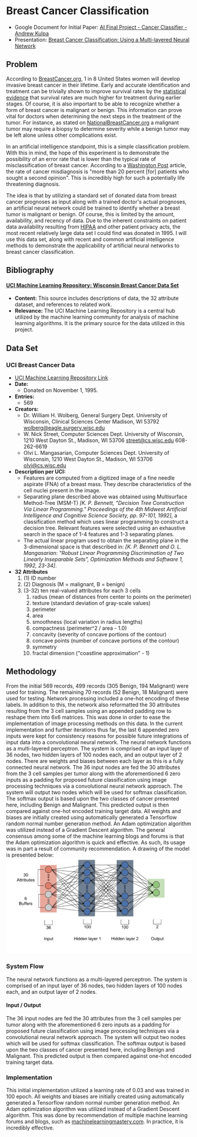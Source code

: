 Breast Cancer Classification
============================
  * Google Document for Initial Paper: [AI Final Project - Cancer Classifier - Andrew Kulpa](https://docs.google.com/document/d/1XtlSw0b1myOK-ZS2T91H5fVoD4ZpXZ7IUoF7B2YUeag/edit?usp=sharing)
  * Presentation: [Breast Cancer Classification: Using a Multi-layered Neural Network](https://docs.google.com/presentation/d/1J2SKmBbwqtc5LAA7hEretQtpXe4O_-S5hDtN1I1ppg0/edit?usp=sharing)
## Problem

According to [BreastCancer.org](http://www.breastcancer.org/symptoms/understand_bc/statistics), 1 in 8 United 
States women will develop invasive breast cancer in their lifetime. Early and accurate identification and 
treatment can be trivially shown to improve survival rates by the [statistical evidence](https://www.cancer.org/cancer/breast-cancer/understanding-a-breast-cancer-diagnosis/breast-cancer-survival-rates.html) 
that survival rates are much higher for treatment during earlier stages. Of course, it is also important 
to be able to recognize whether a form of breast cancer is malignant or benign. This information 
can prove vital for doctors when determining the next steps in the treatment of the tumor. For instance, 
as stated on [NationalBreastCancer.org](http://www.nationalbreastcancer.org/breast-tumors) a malignant 
tumor may require a biopsy to determine severity while a benign tumor may be left alone unless other 
complications exist.

In an artificial intelligence standpoint, this is a simple classification problem. With this in mind, the hope of this 
experiment is to demonstrate the possibility of an error rate that is lower than the typical rate of misclassification of 
breast cancer. According to a [Washington Post](https://www.washingtonpost.com/national/health-science/20-percent-of-patients-with-serious-conditions-are-first-misdiagnosed-study-says/2017/04/03/e386982a-189f-11e7-9887-1a5314b56a08_story.html?noredirect=on&utm_term=.b8b45332d5fa) 
article, the rate of cancer misdiagnosis is "more than 20 percent [for] patients who sought a second opinion". 
This is incredibly high for such a potentially life threatening diagnosis.

The idea is that by utilizing a standard set of donated data from breast cancer prognoses as input along with 
a trained doctor's actual prognoses, an artificial neural network could be trained to identify whether a 
breast tumor is malignant or benign. Of course, this is limited by the amount, availability, and recency of data. Due to 
the inherent constraints on patient data availability resulting from [HIPAA](https://www.hhs.gov/hipaa/for-individuals/guidance-materials-for-consumers/index.html) 
and other patient privacy acts, the most recent relatively large data set I could find was donated in 1995. 
I will use this data set, along with recent and common artificial intelligence methods to demonstrate the 
applicability of artificial neural networks to breast cancer classification.

## Bibliography
#### [UCI Machine Learning Repository: Wisconsin Breast Cancer Data Set](https://archive.ics.uci.edu/ml/datasets/Breast+Cancer+Wisconsin+%28Diagnostic%29)
  * **Content:** This source includes descriptions of data, the 32 attribute dataset, and references to related work.
  * **Relevance:** The UCI Machine Learning Repository is a central hub utilized by the machine learning community for analysis of machine learning algorithms. It is the primary source for the data utilized in this project.

## Data Set 
### UCI Breast Cancer Data
  * [UCI Machine Learning Repository Link](https://archive.ics.uci.edu/ml/datasets/Breast+Cancer+Wisconsin+%28Diagnostic%29)
  * **Date:** 
    * Donated on November 1, 1995.
  * **Entries:**
    *  569
  * **Creators:**
    * Dr. William H. Wolberg, General Surgery Dept. 
        University of Wisconsin, Clinical Sciences Center 
        Madison, WI 53792 
        wolberg@eagle.surgery.wisc.edu 
    * W. Nick Street, Computer Sciences Dept. 
      University of Wisconsin, 1210 West Dayton St., Madison, WI 53706 
      street@cs.wisc.edu 608-262-6619 
    * Olvi L. Mangasarian, Computer Sciences Dept. 
      University of Wisconsin, 1210 West Dayton St., Madison, WI 53706 
      olvi@cs.wisc.edu 
  * **Description per UCI:**
    * Features are computed from a digitized image of a fine needle aspirate (FNA) of a breast mass. They describe characteristics of the cell nuclei present in the image.
    * Separating plane described above was obtained using Multisurface Method-Tree (MSM-T) *[K. P. Bennett, "Decision Tree Construction Via Linear Programming." Proceedings of the 4th Midwest Artificial Intelligence and Cognitive Science Society, pp. 97-101, 1992]*, a classification method which uses linear programming to construct a decision tree. Relevant features were selected using an exhaustive search in the space of 1-4 features and 1-3 separating planes. 
    * The actual linear program used to obtain the separating plane in the 3-dimensional space is that described in: *[K. P. Bennett and O. L. Mangasarian: "Robust Linear Programming Discrimination of Two Linearly Inseparable Sets", Optimization Methods and Software 1, 1992, 23-34]*. 
  * **32 Attributes**
    1. (1) ID number 
    2. (2) Diagnosis (M = malignant, B = benign) 
    3. (3-32) ten real-valued attributes for each 3 cells
        1. radius (mean of distances from center to points on the perimeter)
    	2. texture (standard deviation of gray-scale values)
    	3. perimeter
    	4. area
    	5. smoothness (local variation in radius lengths)
    	6. compactness (perimeter^2 / area - 1.0)
    	7. concavity (severity of concave portions of the contour)
    	8. concave points (number of concave portions of the contour)
    	9. symmetry 
    	10. fractal dimension ("coastline approximation" - 1)
    
  

## Methodology
From the initial 569 records, 499 records (305 Benign, 194 Malignant) were used for training. The remaining 70 records (52 Benign, 18 Malignant) were used for testing. Network processing included a one-hot encoding of these labels. In addition to this, the network also reformatted the 30 attributes resulting from the 3 cell samples using an appended padding row to reshape them into 6x6 matrices. This was done in order to ease the implementation of image processing methods on this data. In the current implementation and further iterations thus far, the last 6 appended zero inputs were kept for consistency reasons for possible future integrations of input data into a convolutional neural network.
The neural network functions as a multi-layered perceptron. The system is comprised of an input layer of 36 nodes, two hidden layers of 100 nodes each, and an output layer of 2 nodes. There are weights and biases between each layer as this is a fully connected neural network. The 36 input nodes are fed the 30 attributes from the 3 cell samples per tumor along with the aforementioned 6 zero inputs as a padding for proposed future classification using image processing techniques via a convolutional neural network approach. The system will output two nodes which will be used for softmax classification. The softmax output is based upon the two classes of cancer presented here, including Benign and Malignant. This predicted output is then compared against one-hot encoded training target data.
All weights and biases are initially created using automatically generated a Tensorflow random normal number generation method. An Adam optimization algorithm was utilized instead of a Gradient Descent algorithm. The general consensus among some of the machine learning blogs and forums is that the Adam optimization algorithm is quick and effective. As such, its usage was in part a result of community recommendation. A drawing of the model is presented below:
![ANN Architecture PNG](https://github.com/Andrew-Kulpa/AI-cancer-classifier/blob/master/ANN_architecture.PNG)
### System Flow
The neural network functions as a multi-layered perceptron. The system is comprised of
an input layer of 36 nodes, two hidden layers of 100 nodes each, and an output layer 
of 2 nodes. 
#### Input / Output
The 36 input nodes are fed the 30 attributes from the 3 cell samples per tumor along 
with the aforementioned 6 zero inputs as a padding for proposed future classification 
using image processing techniques via a convolutional neural network approach. The system 
will output two nodes which will be used for softmax classification. The softmax output 
is based upon the two classes of cancer presented here, including Benign and Malignant. 
This predicted output is then compared against one-hot encoded training target data.
### Implementation
This initial implementation utilized a learning rate of 0.03 and was trained in 100 epoch. 
All weights and biases are initially created using automatically generated a Tensorflow 
random normal number generation method. An Adam optimization algorithm was utilized 
instead of a Gradient Descent algorithm. This was done by recommendation of multiple 
machine learning forums and blogs, such as [machinelearningmastery.com](https://machinelearningmastery.com/adam-optimization-algorithm-for-deep-learning/). 
In practice, it is incredibly effective.

